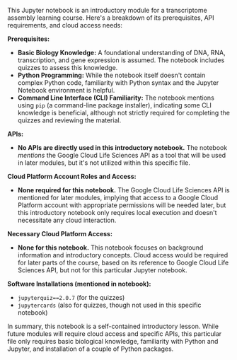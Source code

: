 This Jupyter notebook is an introductory module for a transcriptome assembly learning course.  Here's a breakdown of its prerequisites, API requirements, and cloud access needs:

**Prerequisites:**

* **Basic Biology Knowledge:**  A foundational understanding of DNA, RNA, transcription, and gene expression is assumed.  The notebook includes quizzes to assess this knowledge.
* **Python Programming:** While the notebook itself doesn't contain complex Python code, familiarity with Python syntax and the Jupyter Notebook environment is helpful.
* **Command Line Interface (CLI) Familiarity:** The notebook mentions using `pip` (a command-line package installer), indicating some CLI knowledge is beneficial, although not strictly required for completing the quizzes and reviewing the material.


**APIs:**

* **No APIs are directly used in this introductory notebook.**  The notebook *mentions* the Google Cloud Life Sciences API as a tool that will be used in later modules, but it's not utilized within this specific file.


**Cloud Platform Account Roles and Access:**

* **None required for this notebook.**  The Google Cloud Life Sciences API is mentioned for later modules, implying that access to a Google Cloud Platform account with appropriate permissions will be needed later, but this introductory notebook only requires local execution and doesn't necessitate any cloud interaction.


**Necessary Cloud Platform Access:**

* **None for this notebook.**  This notebook focuses on background information and introductory concepts. Cloud access would be required for later parts of the course, based on its reference to Google Cloud Life Sciences API, but not for this particular Jupyter notebook.

**Software Installations (mentioned in notebook):**

* `jupyterquiz==2.0.7` (for the quizzes)
* `jupytercards` (also for quizzes, though not used in this specific notebook)


In summary, this notebook is a self-contained introductory lesson.  While future modules will require cloud access and specific APIs, this particular file only requires basic biological knowledge, familiarity with Python and Jupyter, and installation of a couple of Python packages.
